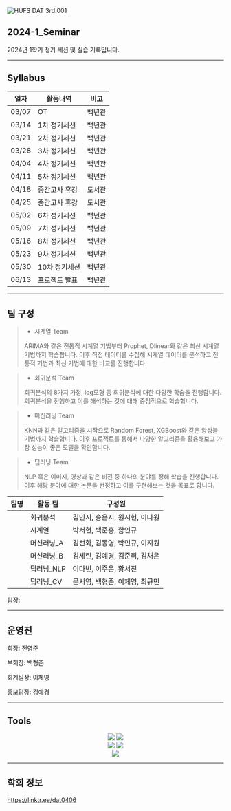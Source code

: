 
![HUFS DAT 3rd 001](https://github.com/HUFS-DAT/2024-1_Seminar/assets/132198955/2c5bc897-82a7-4e90-a2a7-6193ea12bcd5)


## 2024-1_Seminar
2024년 1학기 정기 세션 및 실습 기록입니다.

***
## Syllabus

|**일자**|**활동내역**|**비고**|
|---|---|---|
|03/07|OT|백년관|
|03/14|1차 정기세션|백년관|
|03/21|2차 정기세션|백년관|
|03/28|3차 정기세션|백년관|
|04/04|4차 정기세션|백년관|
|04/11|5차 정기세션|백년관|
|04/18|중간고사 휴강|도서관|
|04/25|중간고사 휴강|도서관|
|05/02|6차 정기세션|백년관|
|05/09|7차 정기세션|백년관|
|05/16|8차 정기세션|백년관|
|05/23|9차 정기세션|백년관|
|05/30|10차 정기세션|백년관|
|06/13|프로젝트 발표|백년관|

***
## 팀 구성
> * 시계열 Team
>
> ARIMA와 같은 전통적 시계열 기법부터 Prophet, Dlinear와 같은 최신 시계열 기법까지 학습합니다. 이후 직접 데이터를 수집해 시계열 데이터를 분석하고 전통적 기법과 최신 기법에 대한 비교를 진행합니다.

> * 회귀분석 Team
>
> 회귀분석의 8가지 가정, log모형 등 회귀분석에 대한 다양한 학습을 진행합니다. 회귀분석을 진행하고 이를 해석하는 것에 대해 중점적으로 학습합니다.

> * 머신러닝 Team
>
> KNN과 같은 알고리즘을 시작으로 Random Forest, XGBoost와 같은 앙상블 기법까지 학습합니다. 이후 프로젝트를 통해서 다양한 알고리즘을 활용해보고 가장 성능이 좋은 모델을 확인합니다.

> * 딥러닝 Team
>
> NLP 혹은 이미지, 영상과 같은 비전 중 하나의 분야를 정해 학습을 진행합니다. 이후 해당 분야에 대한 논문을 선정하고 이를 구현해보는 것을 목표로 합니다.

|팀명|활동 팀|구성원|
|---|---|-----------|
||회귀분석|김민지, 송은지, 원시현, 이나원|
||시계열|박서현, 백준홍, 함인규|
||머신러닝_A|김선화, 김동영, 박민규, 이지원|
||머신러닝_B|김세린, 김예경, 김준휘, 김채은|
||딥러닝_NLP|이다빈, 이주은, 황서진|
||딥러닝_CV|문서영, 백형준, 이체영, 최규민|


팀장: 
***
## 운영진
회장: 전영준

부회장: 백형준

회계팀장: 이체영

홍보팀장: 김예경
***

## Tools
<div align="center">
	<img src="https://img.shields.io/badge/Python-3776AB?style=flat&logo=Python&logoColor=yellow" />
	<img src="https://img.shields.io/badge/R-276DC3?style=flat&logo=R&logoColor=white" />
</div>

<div align="center">
	<img src="https://img.shields.io/badge/Notion-000000?style=flat&logo=Notion&logoColor=white" />
	<img src="https://img.shields.io/badge/Slack-4A154B?style=flat&logo=Slack&logoColor=orange" />
</div>

<div align="center">
	<img src="https://img.shields.io/badge/Github-181717?style=flat&logo=Github&logoColor=white" />
</div>

***
## 학회 정보
https://linktr.ee/dat0406
